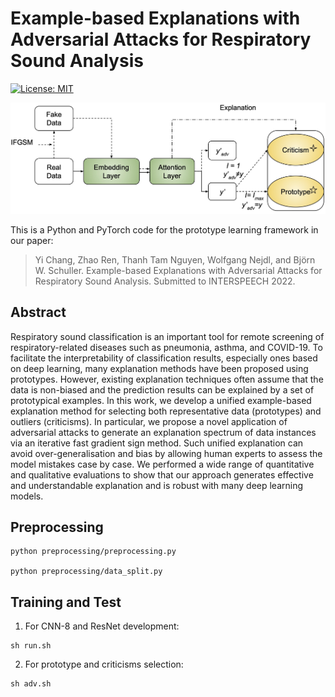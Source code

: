# Example-based Explanations with Adversarial Attacks for Respiratory Sound Analysis
[![License: MIT](https://img.shields.io/badge/License-MIT-yellow.svg)](https://opensource.org/licenses/MIT)

![](framework.jpg)

This is a Python and PyTorch code for the prototype learning framework in our paper: 

<!--[Prototype learning for interpretable respiratory sound analysis].-->

>Yi Chang, Zhao Ren, Thanh Tam Nguyen, Wolfgang Nejdl, and Björn W. Schuller. Example-based Explanations with Adversarial Attacks
for Respiratory Sound Analysis. Submitted to INTERSPEECH 2022. 

## Abstract

Respiratory sound classification is an important tool for remote screening of respiratory-related diseases such as pneumonia, asthma, and COVID-19. To facilitate the interpretability of classification results, especially ones based on deep learning, many explanation methods have been proposed using 
prototypes. However, existing explanation techniques often assume that the data is non-biased and the prediction results can be explained by a set of prototypical examples. In this work, we develop a unified example-based explanation method for selecting both representative data (prototypes) and outliers (criticisms). In particular, we propose a novel application of adversarial attacks to generate an explanation spectrum of data instances via an iterative fast gradient sign method. Such unified explanation can avoid over-generalisation and bias by allowing human experts to assess the model mistakes case by case. We performed a wide range of quantitative and qualitative evaluations to show that our approach 
generates effective and understandable explanation and is robust with many deep learning models. 

## Preprocessing
```
python preprocessing/preprocessing.py

python preprocessing/data_split.py

```

## Training and Test
1. For CNN-8 and ResNet development:
```
sh run.sh
```
2. For prototype and criticisms selection: 
```
sh adv.sh
```



